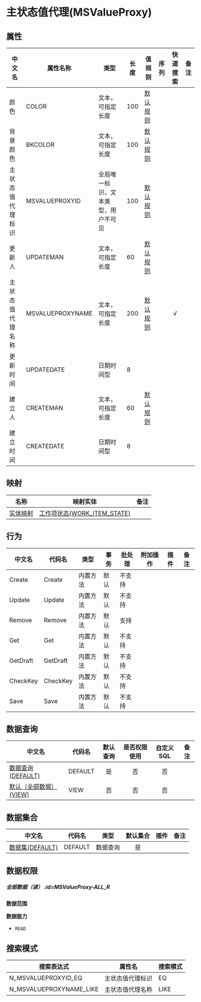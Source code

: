 # 主状态值代理(MSValueProxy)  <!-- {docsify-ignore-all} -->



## 属性
|    中文名 | 属性名称           | 类型     | 长度     |值规则   |  序列     | 快速搜索     |  备注  |
| --------   |------------| -----  | -----  | ----- | -----  | :---:   |  -------- |
|颜色|COLOR|文本，可指定长度|100|[默认规则](module/Base/MSValueProxy/value_rule/Color#default)||||
|背景颜色|BKCOLOR|文本，可指定长度|100|[默认规则](module/Base/MSValueProxy/value_rule/BKColor#default)||||
|主状态值代理标识|MSVALUEPROXYID|全局唯一标识，文本类型，用户不可见|100|[默认规则](module/Base/MSValueProxy/value_rule/MSValueProxyId#default)||||
|更新人|UPDATEMAN|文本，可指定长度|60|[默认规则](module/Base/MSValueProxy/value_rule/UpdateMan#default)||||
|主状态值代理名称|MSVALUEPROXYNAME|文本，可指定长度|200|[默认规则](module/Base/MSValueProxy/value_rule/MSValueProxyName#default)||√||
|更新时间|UPDATEDATE|日期时间型|8|||||
|建立人|CREATEMAN|文本，可指定长度|60|[默认规则](module/Base/MSValueProxy/value_rule/CreateMan#default)||||
|建立时间|CREATEDATE|日期时间型|8|||||


## 映射
| 名称    | 映射实体   | 备注  |
| -------- |----------  |----- |
|[实体映射](module/Base/MSValueProxy/demap/DEMap)|[工作项状态(WORK_ITEM_STATE)](module/ProjMgmt/Work_item_state)||

## 行为
| 中文名    | 代码名    | 类型    | 事务   | 批处理   | 附加操作  | 插件    |  备注  |
| -------- |---------- |----------- |------------|----------|---------| ----- | ----- |
|Create|Create|内置方法|默认|不支持||||
|Update|Update|内置方法|默认|不支持||||
|Remove|Remove|内置方法|默认|支持||||
|Get|Get|内置方法|默认|不支持||||
|GetDraft|GetDraft|内置方法|默认|不支持||||
|CheckKey|CheckKey|内置方法|默认|不支持||||
|Save|Save|内置方法|默认|不支持||||




## 数据查询
| 中文名    | 代码名    | 默认查询 | 是否权限使用 | 自定义SQL |  备注|
| --------  | --------   | :---:  | :---:  | :---:  |----- |
|[数据查询(DEFAULT)](module/Base/MSValueProxy/query/Default)|DEFAULT|是|否 |否 ||
|[默认（全部数据）(VIEW)](module/Base/MSValueProxy/query/View)|VIEW|否|否 |否 ||


## 数据集合
| 中文名  | 代码名  | 类型 | 默认集合 |   插件|   备注|
| --------  | --------   | --------   | :---:   | ----- |----- |
|[数据集(DEFAULT)](module/Base/MSValueProxy/dataset/Default)|DEFAULT|数据查询|是|||


## 数据权限

##### 全部数据（读） :id=MSValueProxy-ALL_R

<p class="panel-title"><b>数据范围</b></p>


<p class="panel-title"><b>数据能力</b></p>

* `READ`






## 搜索模式
|   搜索表达式   |    属性名    |    搜索模式        |
| -------- |------------|------------|
|N_MSVALUEPROXYID_EQ|主状态值代理标识|EQ|
|N_MSVALUEPROXYNAME_LIKE|主状态值代理名称|LIKE|




